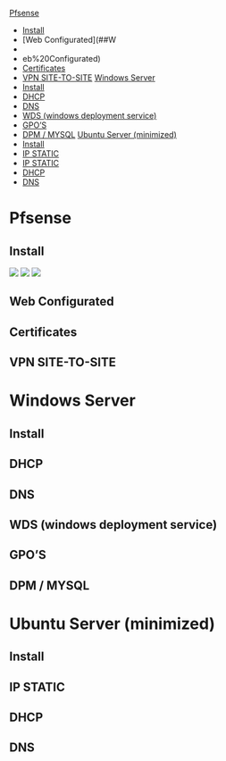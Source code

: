 [Pfsense](#Pfsense)
- [Install](##Install)
- [Web Configurated](##W
- 
- eb%20Configurated)
- [Certificates](#Certificates)
- [VPN SITE-TO-SITE](#VPN%20SITE-TO-SITE)
[Windows Server](#Windows%20Server)
- [Install](#Install)
- [DHCP](#DHCP)
- [DNS](#DNS)
- [WDS (windows deployment service)](#WDS%20(windows%20deployment%20service))
- [GPO’S](#GPO’S)
- [DPM / MYSQL](#DPM%20/%20MYSQL)
[Ubuntu Server (minimized)](#Ubuntu%20Server%20(minimized))
- [Install](#Install)
- [IP STATIC](#IP%20STATIC)
- [IP STATIC](#IP%20STATIC)
- [DHCP](#DHCP)
- [DNS](#DNS)


# Pfsense 
## Install
![](../../attachments/1%20-%20Pfsense%20Installation.png)
![](../../attachments/Untitled.png)
![](../../attachments/Untitled-1.png)

## Web Configurated

## Certificates
## VPN SITE-TO-SITE
# Windows Server
## Install
## DHCP
## DNS
## WDS (windows deployment service)
## GPO’S
## DPM / MYSQL
# Ubuntu Server (minimized)
## Install
## IP STATIC
## DHCP
## DNS